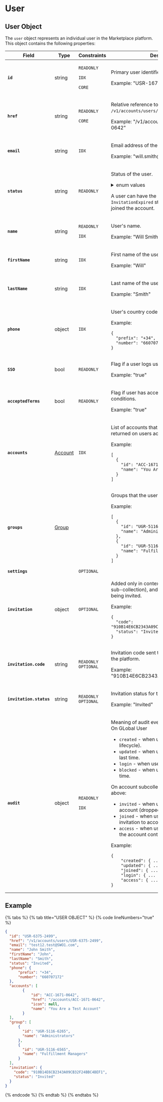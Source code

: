 # User

## User Object

The `user` object represents an individual user in the Marketplace platform. This object contains the following properties:

<table data-full-width="false"><thead><tr><th width="223">Field</th><th width="122">Type</th><th>Constraints</th><th>Description</th></tr></thead><tbody><tr><td><strong><code>id</code></strong></td><td>string</td><td><p><code>READONLY</code></p><p><code>IDX</code></p><p><code>CORE</code></p></td><td><p>Primary user identifier. </p><p></p><p>Example: "USR-1671-0642"</p></td></tr><tr><td><strong><code>href</code></strong></td><td>string</td><td><p><code>READONLY</code> </p><p><code>CORE</code></p></td><td><p>Relative reference to object on API (always <code>/v1/accounts/users/{id}</code>). </p><p></p><p>Example: "/v1/accounts/users/USR-1671-0642"</p></td></tr><tr><td><strong><code>email</code></strong></td><td>string</td><td><code>IDX</code></td><td><p>Email address of the user. </p><p></p><p>Example: "will.smith@softwareone.com"</p></td></tr><tr><td><strong><code>status</code></strong></td><td>string</td><td><code>READONLY</code> </td><td><p>Status of the user. </p><details><summary>enum values</summary><p><code>New</code> </p><p><code>Invited</code> </p><p><code>Invitation</code></p><p><code>Expired</code> </p><p><code>Active</code> </p><p><code>Blocked</code> </p><p><code>Disabled</code> </p><p><code>Deleted</code></p></details><p>A user can have the <code>Invited</code> or <code>InvitationExpired</code> status only if they haven't joined the account.</p></td></tr><tr><td><strong><code>name</code></strong></td><td>string</td><td><p><code>READONLY</code></p><p> <code>IDX</code></p></td><td><p>User's name. </p><p></p><p>Example: "Will Smith"</p></td></tr><tr><td><strong><code>firstName</code></strong></td><td>string</td><td><code>IDX</code></td><td><p>First name of the user. </p><p></p><p>Example: "Will"</p></td></tr><tr><td><strong><code>lastName</code></strong></td><td>string</td><td><code>IDX</code></td><td><p>Last name of the user. </p><p></p><p>Example: "Smith"</p></td></tr><tr><td><strong><code>phone</code></strong></td><td>object</td><td><code>IDX</code></td><td><p>User's country code and phone number.</p><p></p><p>Example: </p><pre class="language-json" data-line-numbers><code class="lang-json">{ 
  "prefix": "+34",
  "number": "660707172"
}
</code></pre></td></tr><tr><td><strong><code>SSO</code></strong></td><td>bool</td><td><code>READONLY</code></td><td><p>Flag if a user logs using SSO. </p><p></p><p>Example: "true"</p></td></tr><tr><td><strong><code>acceptedTerms</code></strong></td><td>bool</td><td><code>READONLY</code></td><td><p>Flag if user has accepted terms and conditions. </p><p></p><p>Example: "true"</p></td></tr><tr><td><strong><code>accounts</code></strong></td><td><a href="../account/#account-object">Account</a></td><td><code>IDX</code></td><td><p>List of accounts that user is added to, not returned on users account sub-collection. </p><p></p><p>Example:  </p><pre class="language-json" data-line-numbers><code class="lang-json">[
  {
    "id": "ACC-1671-0642",
    "name": "You Are a Test Account"
  }
]
</code></pre></td></tr><tr><td><strong><code>groups</code></strong></td><td><a href="../user-groups/#group-object">Group</a></td><td></td><td><p>Groups that the user belongs to. </p><p></p><p>Example: </p><pre class="language-json" data-line-numbers><code class="lang-json">[
  {
    "id": "UGR-5116-6265",
    "name": "Administrators"
  },
  {
    "id": "UGR-5116-6565",
    "name": "Fulfillment Managers"
  }
]
</code></pre></td></tr><tr><td><strong><code>settings</code></strong></td><td></td><td><code>OPTIONAL</code></td><td></td></tr><tr><td><strong><code>invitation</code></strong></td><td>object</td><td><code>OPTIONAL</code></td><td><p>Added only in context of account (on account sub-collection), and only in case of user being invited. </p><p></p><p>Example: </p><pre class="language-json" data-line-numbers><code class="lang-json">{
  "code": "910B14E6CB2343A09CB32F24BBC4BEF1",
  "status": "Invited"
}
</code></pre></td></tr><tr><td><strong><code>invitation.code</code></strong></td><td>string</td><td><code>READONLY</code> <code>OPTIONAL</code></td><td><p>Invitation code sent to user to invite them to the platform. </p><p></p><p>Example: "910B14E6CB2343A09CB32F24BBC4BEF1"</p></td></tr><tr><td><strong><code>invitation.status</code></strong></td><td>string</td><td><code>READONLY</code> <code>OPTIONAL</code></td><td><p>Invitation status for the user in account. </p><p></p><p>Example: "Invited"</p></td></tr><tr><td><strong><code>audit</code></strong></td><td>object</td><td><p><code>READONLY</code></p><p> <code>IDX</code></p></td><td><p>Meaning of audit events:<br>On GLobal User</p><ul><li><code>created</code> - when user was created (once in lifecycle).</li><li><code>updated</code> - when user parameters changed last time.</li><li><code>login</code> - when user last time logged in.</li><li><code>blocked</code> - when user was blocked last time.</li></ul><p>On account subcollection, in additional to above:</p><ul><li><code>invited</code> - when user was invited into account (dropped on join).</li><li><code>joined</code> - when user was accepted invitation to account.</li><li><code>access</code> - when user last time switched to the account context. </li></ul><p>Example: </p><pre class="language-json" data-line-numbers><code class="lang-json">{
    "created": { ... },
    "updated": { ... },
    "joined": { ... },
    "login": { ... },
    "access": { ... }
}
</code></pre></td></tr></tbody></table>

## Example

{% tabs %}
{% tab title="USER OBJECT" %}
{% code lineNumbers="true" %}
```json
{
  "id": "USR-6375-2499",
  "href": "/v1/accounts/users/USR-6375-2499",
  "email": "test12.test@SWO1.com",
  "name": "John Smith",
  "firstName": "John",
  "lastName": "Smith",
  "status": "Invited",
  "phone": { 
      "prefix": "+34",
      "number": "660707172"
  },
  "accounts": [
		{
			"id": "ACC-1671-0642",
			"href": "/accounts/ACC-1671-0642",
			"icon": null,
			"name": "You Are a Test Account"
		}
  ],
  "group": [
      {
        "id": "UGR-5116-6265",
        "name": "Administrators"
      },
      {
        "id": "UGR-5116-6565",
        "name": "Fulfillment Managers"
      }
  ],
  "invitation": {
    "code": "910B14E6CB2343A09CB32F24BBC4BEF1",
    "status": "Invited"
  }
}
```
{% endcode %}
{% endtab %}
{% endtabs %}
